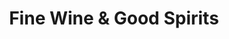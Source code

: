 ---
title: "Fine Wine & Good Spirits"
url: /pottstown/fine-wine-and-good-spirits-glocker-way/
shop: alcohol
---